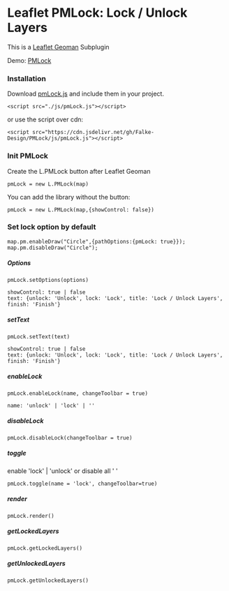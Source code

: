 # Leaflet PMLock: Lock / Unlock Layers
This is a [Leaflet Geoman](https://github.com/geoman-io/leaflet-geoman) Subplugin 

Demo: [PMLock](https://falke-design.github.io/PMLock/)

### Installation
Download [pmLock.js](https://raw.githubusercontent.com/Falke-Design/PMLock/master/js/pmLock.js) and include them in your project.

`<script src="./js/pmLock.js"></script>`

or use the script over cdn:

`<script src="https://cdn.jsdelivr.net/gh/Falke-Design/PMLock/js/pmLock.js"></script>`
### Init PMLock
Create the L.PMLock button after Leaflet Geoman

`pmLock = new L.PMLock(map)`

You can add the library without the button:

`pmLock = new L.PMLock(map,{showControl: false})`

### Set lock option by default
```
map.pm.enableDraw("Circle",{pathOptions:{pmLock: true}});
map.pm.disableDraw("Circle");
```

##### Options
`pmLock.setOptions(options)`
```
showControl: true | false
text: {unlock: 'Unlock', lock: 'Lock', title: 'Lock / Unlock Layers',  finish: 'Finish'}
```

##### setText
`pmLock.setText(text)`
```
showControl: true | false
text: {unlock: 'Unlock', lock: 'Lock', title: 'Lock / Unlock Layers',  finish: 'Finish'}
```

##### enableLock
`pmLock.enableLock(name, changeToolbar = true)`
```
name: 'unlock' | 'lock' | '' 
```

##### disableLock
`pmLock.disableLock(changeToolbar = true)`

##### toggle
enable 'lock' | 'unlock' or disable all ' '

`pmLock.toggle(name = 'lock', changeToolbar=true)`

##### render
`pmLock.render()`

##### getLockedLayers
`pmLock.getLockedLayers()`

##### getUnlockedLayers
`pmLock.getUnlockedLayers()`


